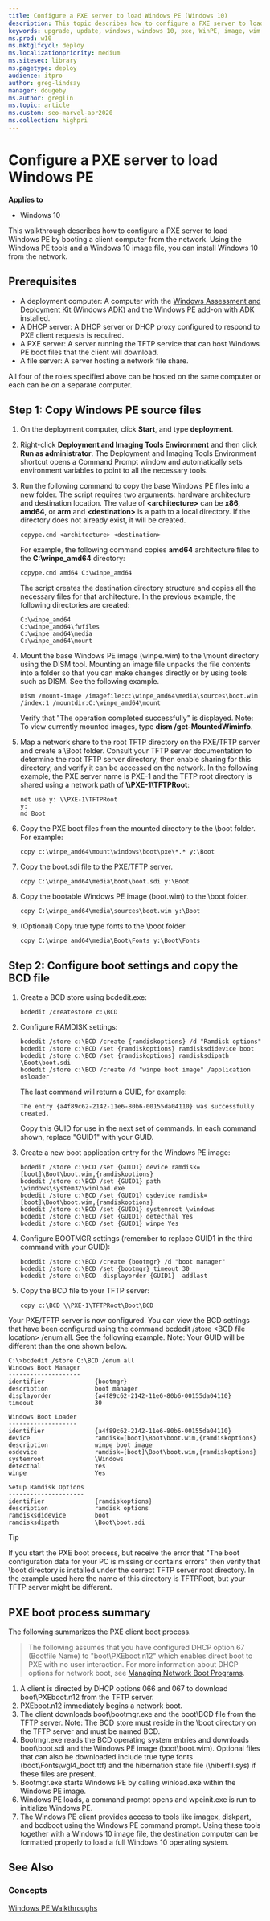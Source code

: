 ```yaml
---
title: Configure a PXE server to load Windows PE (Windows 10)
description: This topic describes how to configure a PXE server to load Windows PE so that it can be used with an image file to install Windows 10 from the network. 
keywords: upgrade, update, windows, windows 10, pxe, WinPE, image, wim
ms.prod: w10
ms.mktglfcycl: deploy
ms.localizationpriority: medium
ms.sitesec: library
ms.pagetype: deploy
audience: itpro
author: greg-lindsay
manager: dougeby
ms.author: greglin
ms.topic: article
ms.custom: seo-marvel-apr2020
ms.collection: highpri
---
```


# Configure a PXE server to load Windows PE

**Applies to**

-   Windows 10

This walkthrough describes how to configure a PXE server to load Windows PE by booting a client computer from the network. Using the Windows PE tools and a Windows 10 image file, you can install Windows 10 from the network.

## Prerequisites

- A deployment computer: A computer with the [Windows Assessment and Deployment Kit](/windows-hardware/get-started/adk-install) (Windows ADK) and the Windows PE add-on with ADK installed.
- A DHCP server: A DHCP server or DHCP proxy configured to respond to PXE client requests is required.
- A PXE server: A server running the TFTP service that can host Windows PE boot files that the client will download.
- A file server: A server hosting a network file share.

All four of the roles specified above can be hosted on the same computer or each can be on a separate computer.

## Step 1: Copy Windows PE source files

1. On the deployment computer, click **Start**, and type **deployment**.

2. Right-click **Deployment and Imaging Tools Environment** and then click **Run as administrator**. The Deployment and Imaging Tools Environment shortcut opens a Command Prompt window and automatically sets environment variables to point to all the necessary tools.

3. Run the following command to copy the base Windows PE files into a new folder. The script requires two arguments: hardware architecture and destination location. The value of **&lt;architecture&gt;** can be **x86**, **amd64**, or **arm** and **&lt;destination&gt;** is a path to a local directory. If the directory does not already exist, it will be created.

    ```
    copype.cmd <architecture> <destination>
    ```

    For example, the following command copies **amd64** architecture files to the **C:\winpe_amd64** directory:

    ```
    copype.cmd amd64 C:\winpe_amd64
    ```

    The script creates the destination directory structure and copies all the necessary files for that architecture. In the previous example, the following directories are created:
    
    ```
    C:\winpe_amd64
    C:\winpe_amd64\fwfiles
    C:\winpe_amd64\media
    C:\winpe_amd64\mount
    ```
4. Mount the base Windows PE image (winpe.wim) to the \mount directory using the DISM tool. Mounting an image file unpacks the file contents into a folder so that you can make changes directly or by using tools such as DISM. See the following example.

    ```
    Dism /mount-image /imagefile:c:\winpe_amd64\media\sources\boot.wim /index:1 /mountdir:C:\winpe_amd64\mount
    ```
    Verify that "The operation completed successfully" is displayed. Note: To view currently mounted images, type **dism /get-MountedWiminfo**. 

5. Map a network share to the root TFTP directory on the PXE/TFTP server and create a \Boot folder. Consult your TFTP server documentation to determine the root TFTP server directory, then enable sharing for this directory, and verify it can be accessed on the network. In the following example, the PXE server name is PXE-1 and the TFTP root directory is shared using a network path of **\\\PXE-1\TFTPRoot**:

    ```
    net use y: \\PXE-1\TFTPRoot
    y:
    md Boot
    ```
6. Copy the PXE boot files from the mounted directory to the \boot folder. For example:

    ```
    copy c:\winpe_amd64\mount\windows\boot\pxe\*.* y:\Boot
    ```
7.  Copy the boot.sdi file to the PXE/TFTP server.

    ```
    copy C:\winpe_amd64\media\boot\boot.sdi y:\Boot
    ```
8.  Copy the bootable Windows PE image (boot.wim) to the \boot folder.

    ```
    copy C:\winpe_amd64\media\sources\boot.wim y:\Boot
    ```
9. (Optional) Copy true type fonts to the \boot folder

    ```
    copy C:\winpe_amd64\media\Boot\Fonts y:\Boot\Fonts
    ```

## Step 2: Configure boot settings and copy the BCD file

1.  Create a BCD store using bcdedit.exe:

    ```
    bcdedit /createstore c:\BCD
    ```
2.  Configure RAMDISK settings:

    ```
    bcdedit /store c:\BCD /create {ramdiskoptions} /d "Ramdisk options"
    bcdedit /store c:\BCD /set {ramdiskoptions} ramdisksdidevice boot
    bcdedit /store c:\BCD /set {ramdiskoptions} ramdisksdipath \Boot\boot.sdi
    bcdedit /store c:\BCD /create /d "winpe boot image" /application osloader
    ```
    The last command will return a GUID, for example:
    ```
    The entry {a4f89c62-2142-11e6-80b6-00155da04110} was successfully created. 
    ```
    Copy this GUID for use in the next set of commands. In each command shown, replace "GUID1" with your GUID.

3.  Create a new boot application entry for the Windows PE image:

    ```
    bcdedit /store c:\BCD /set {GUID1} device ramdisk=[boot]\Boot\boot.wim,{ramdiskoptions} 
    bcdedit /store c:\BCD /set {GUID1} path \windows\system32\winload.exe 
    bcdedit /store c:\BCD /set {GUID1} osdevice ramdisk=[boot]\Boot\boot.wim,{ramdiskoptions} 
    bcdedit /store c:\BCD /set {GUID1} systemroot \windows
    bcdedit /store c:\BCD /set {GUID1} detecthal Yes
    bcdedit /store c:\BCD /set {GUID1} winpe Yes
    ```
4.  Configure BOOTMGR settings (remember to replace GUID1 in the third command with your GUID):

    ```
    bcdedit /store c:\BCD /create {bootmgr} /d "boot manager"
    bcdedit /store c:\BCD /set {bootmgr} timeout 30 
    bcdedit /store c:\BCD -displayorder {GUID1} -addlast
    ```
5.  Copy the BCD file to your TFTP server:

    ```
    copy c:\BCD \\PXE-1\TFTPRoot\Boot\BCD
    ```

Your PXE/TFTP server is now configured. You can view the BCD settings that have been configured using the command bcdedit /store &lt;BCD file location&gt; /enum all. See the following example. Note: Your GUID will be different than the one shown below.

```
C:\>bcdedit /store C:\BCD /enum all
Windows Boot Manager
--------------------
identifier              {bootmgr}
description             boot manager
displayorder            {a4f89c62-2142-11e6-80b6-00155da04110}
timeout                 30

Windows Boot Loader
-------------------
identifier              {a4f89c62-2142-11e6-80b6-00155da04110}
device                  ramdisk=[boot]\Boot\boot.wim,{ramdiskoptions}
description             winpe boot image
osdevice                ramdisk=[boot]\Boot\boot.wim,{ramdiskoptions}
systemroot              \Windows
detecthal               Yes
winpe                   Yes

Setup Ramdisk Options
---------------------
identifier              {ramdiskoptions}
description             ramdisk options
ramdisksdidevice        boot
ramdisksdipath          \Boot\boot.sdi
```

>[!TIP]
>If you start the PXE boot process, but receive the error that "The boot configuration data for your PC is missing or contains errors" then verify that \\boot directory is installed under the correct TFTP server root directory.  In the example used here the name of this directory is TFTPRoot, but your TFTP server might be different. 

## PXE boot process summary

The following summarizes the PXE client boot process.

>The following assumes that you have configured DHCP option 67 (Bootfile Name) to "boot\PXEboot.n12" which enables direct boot to PXE with no user interaction. For more information about DHCP options for network boot, see [Managing Network Boot Programs](/previous-versions/windows/it-pro/windows-server-2008-R2-and-2008/cc732351(v=ws.10)).

1.  A client is directed by DHCP options 066 and 067 to download boot\\PXEboot.n12 from the TFTP server.
2.  PXEboot.n12 immediately begins a network boot.
3.  The client downloads boot\\bootmgr.exe and the boot\\BCD file from the TFTP server. Note: The BCD store must reside in the \\boot directory on the TFTP server and must be named BCD.
5.  Bootmgr.exe reads the BCD operating system entries and downloads boot\\boot.sdi and the Windows PE image (boot\\boot.wim). Optional files that can also be downloaded include true type fonts (boot\\Fonts\\wgl4\_boot.ttf) and the hibernation state file (\\hiberfil.sys) if these files are present.
6.  Bootmgr.exe starts Windows PE by calling winload.exe within the Windows PE image.
7.  Windows PE loads, a command prompt opens and wpeinit.exe is run to initialize Windows PE.
8.  The Windows PE client provides access to tools like imagex, diskpart, and bcdboot using the Windows PE command prompt. Using these tools together with a Windows 10 image file, the destination computer can be formatted properly to load a full Windows 10 operating system.

## See Also 


### Concepts

[Windows PE Walkthroughs](/previous-versions/windows/it-pro/windows-vista/cc748899(v=ws.10))